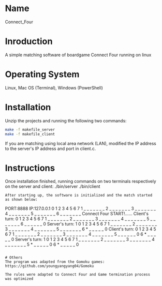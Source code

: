 # Name
Connect_Four

# Inroduction
A simple matching software of boardgame Connect Four running on linux

# Operating System
Linux, Mac OS (Terminal), Windows (PowerShell)

# Installation
Unzip the projects and running the following two commands:
```bash
make -f makefile_server
make -f makefile_client

```
If you are matching using local area network (LAN), modified the IP address to the server's IP address and port in client.c.


# Instructions 
Once installation finished, running commands on  two terminals respectively on the server and client:
./bin/server
./bin/client
```
After starting up, the software is initialized and the match started as shown below:

```
PORT:8888 IP:127.0.0.1
0 1 2 3 4 5 6 7 
1 _ _ _ _ _ _ _ 
2 _ _ _ _ _ _ _ 
3 _ _ _ _ _ _ _ 
4 _ _ _ _ _ _ _ 
5 _ _ _ _ _ _ _ 
6 _ _ _ _ _ _ _ 
Connect Four START!......
Client's turn:
0 1 2 3 4 5 6 7 
1 _ _ _ _ _ _ _ 
2 _ _ _ _ _ _ _ 
3 _ _ _ _ _ _ _ 
4 _ _ _ _ _ _ _ 
5 _ _ _ _ _ _ _ 
6 _ _ _ _ _ _ 0 
Server's turn:
1
0 1 2 3 4 5 6 7 
1 _ _ _ _ _ _ _ 
2 _ _ _ _ _ _ _ 
3 _ _ _ _ _ _ _ 
4 _ _ _ _ _ _ _ 
5 _ _ _ _ _ _ _ 
6 * _ _ _ _ _ 0 
Client's turn:
0 1 2 3 4 5 6 7 
1 _ _ _ _ _ _ _ 
2 _ _ _ _ _ _ _ 
3 _ _ _ _ _ _ _ 
4 _ _ _ _ _ _ _ 
5 _ _ _ _ _ _ 0 
6 * _ _ _ _ _ 0 
Server's turn:
1
0 1 2 3 4 5 6 7 
1 _ _ _ _ _ _ _ 
2 _ _ _ _ _ _ _ 
3 _ _ _ _ _ _ _ 
4 _ _ _ _ _ _ _ 
5 * _ _ _ _ _ 0 
6 * _ _ _ _ _ 0 

```

# Others
The program was adapted from the Gomoku games: https://github.com/youngyangyang04/Gomoku

The rules were adapted to Connect Four and Game termination process was optimized
